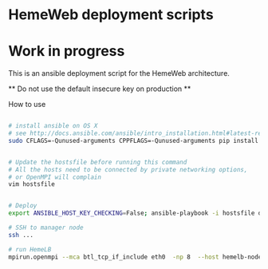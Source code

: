 # HemeWeb deployment scripts
# Work in progress

This is an ansible deployment script for the HemeWeb architecture.

** Do not use the default insecure key on production **


How to use

```bash

# install ansible on OS X
# see http://docs.ansible.com/ansible/intro_installation.html#latest-releases-via-pip
sudo CFLAGS=-Qunused-arguments CPPFLAGS=-Qunused-arguments pip install ansible


# Update the hostsfile before running this command
# All the hosts need to be connected by private networking options,
# or OpenMPI will complain
vim hostsfile


# Deploy
export ANSIBLE_HOST_KEY_CHECKING=False; ansible-playbook -i hostsfile deploy.yml

# SSH to manager node
ssh ...

# run HemeLB
mpirun.openmpi --mca btl_tcp_if_include eth0  -np 8  --host hemelb-node-1,hemelb-node-2 hemelb -in /shared/input.xml -out /shared/result/

```
